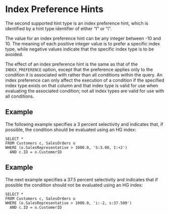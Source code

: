 <!-- loioa50458be84f210159944e6fadb90409c -->

# Index Preference Hints

The second supported hint type is an index preference hint, which is identified by a hint type identifier of either “I” or “i”.

The value for an index preference hint can be any integer between -10 and 10. The meaning of each positive integer value is to prefer a specific index type, while negative values indicate that the specific index type is to be avoided.

The effect of an index preference hint is the same as that of the `INDEX_PREFERENCE` option, except that the preference applies only to the condition it is associated with rather than all conditions within the query. An index preference can only affect the execution of a condition if the specified index type exists on that column and that index type is valid for use when evaluating the associated condition; not all index types are valid for use with all conditions.



## Example

The following example specifies a 3 percent selectivity and indicates that, if possible, the condition should be evaluated using an HG index:

```
SELECT *
FROM Customers c, SalesOrders o
WHERE (o.SalesRepresentative > 1000.0, 'S:3.00, I:+2')
  AND c.ID = o.CustomerID
```



## Example

The next example specifies a 37.5 percent selectivity and indicates that if possible the condition should not be evaluated using an HG index:

```
SELECT *
FROM Customers c, SalesOrders o
WHERE (o.SalesRepresentative > 1000.0, 'i:-2, s:37.500')
  AND c.ID = o.CustomerID
```

